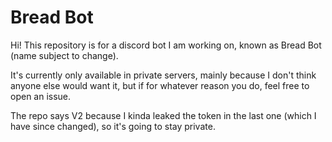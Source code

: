 # Bread Bot

Hi! This repository is for a discord bot I am working on, known as Bread Bot (name subject to change).

It's currently only available in private servers, mainly because I don't think anyone else would want it, but if for whatever reason you do, feel free to open an issue.

The repo says V2 because I kinda leaked the token in the last one (which I have since changed), so it's going to stay private.
